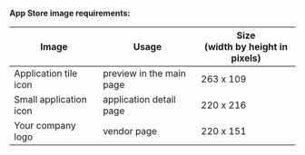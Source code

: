 **App Store image requirements:**

| Image | Usage | Size<br>(width by height in pixels) |
|-------|-------|--------|
| Application tile icon | preview in the main page | 263 x 109 |
| Small application icon | application detail page | 220 x 216 |
| Your company logo | vendor page | 220 x 151 |